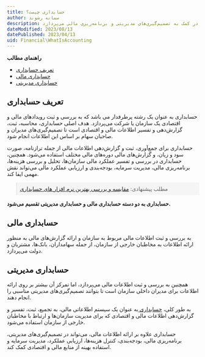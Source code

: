 ```yaml
---
title: حسابداری چیست؟
author: سمانه رشوند  
description: به طور خلاصه، حسابداری به بررسی و ثبت اطلاعات مالی و اقتصادی سازمان‌ها و شرکت‌ها و تهیه گزارش‌های مالی جهت ارائه به مخاطبان داخلی و خارجی، و همچنین در کمک به تصمیم‌گیری‌های مدیریتی و برنامه‌ریزی مالی می‌پردازد.
dateModified: 2023/08/13
datePublished: 2023/04/13
uid: Financial\WhatIsAccounting
---
```

**راهنمای مطالب**
- [تعریف حسابداری](#تعریف-حسابداری)
- [حسابداری مالی](#حسابداری-مالی)
- [حسابداری مدیریتی](#حسابداری-مدیریتی)


## تعریف حسابداری
حسابداری به عنوان یک رشته پرطرفدار می باشد که به بررسی و ثبت رویدادهای مالی و اقتصادی یک سازمان یا شرکت می‌پردازد. هدف اصلی حسابداری، محاسبه، ثبت، گزارش‌دهی و تفسیر اطلاعات مالی و اقتصادی است تا تصمیم‌گیری‌های مدیران و صاحبان سهام بر اساس این اطلاعات انجام شود.

حسابداری برای جمع‌آوری، ثبت و گزارش‌دهی اطلاعات مالی از جمله ترازنامه، صورت سود و زیان، و گزارش‌های مالی دوره‌های مالی مختلف استفاده می‌شود. همچنین، حسابداری در بررسی و تفسیر عملکرد مالی سازمان‌ها، تحلیل و بررسی هزینه‌ها، برنامه‌ریزی مالی، مدیریت سرمایه، بودجه‌بندی و ارزیابی عملکرد مالی می‌تواند نقش مهمی ایفا کند.

<blockquote style="background-color:#f5f5f5; padding:0.5rem">
مطلب پیشنهادی: <a href="https://www.hooshkar.com/Wiki/Financial/ComparisonFinancialSoftware" target="_blank">مقایسه و بررسی بهترین نرم افزار های حسابداری</a></blockquote>

**حسابداری به دو دسته حسابداری مالی و حسابداری مدیریتی تقسیم می‌شود.**

## حسابداری مالی
به بررسی و ثبت اطلاعات مالی مربوط به سازمان و ارائه گزارش‌های مالی به منظور ارائه اطلاعات به مخاطبان خارجی از سازمان، از جمله سهامداران، بانک‌ها، مشتریان و دولت می‌پردازد. 


## حسابداری مدیریتی
همچنین به بررسی و ثبت اطلاعات مالی می‌پردازد، اما تمرکز آن بیشتر بر روی ارائه اطلاعات برای مدیران داخلی سازمان است تا بتوانند تصمیم‌گیری‌های مدیریتی مناسبی را انجام دهند.

به طور کلی، <a href="https://www.hooshkar.com/Software/Sayan/Module/Accounting" target="_blank">حسابداری
</a> به عنوان یک سیستم اطلاعاتی مالی، به تجمیع، ثبت، تفسیر و گزارش‌دهی اطلاعات مالی و اقتصادی که برای مدیریت سازمان‌ها و ارتباط با مخاطبان خارجی از سازمان استفاده می‌شود. 

حسابداری علاوه بر ارائه اطلاعات مالی، می‌تواند در تصمیم‌گیری‌های مدیریتی، برنامه‌ریزی مالی، بودجه‌بندی، کنترل هزینه‌ها، ارزیابی عملکرد، مدیریت سرمایه و استفاده بهینه از منابع مالی و اقتصادی کمک کند.


[حسابداری]: #حسابداری
[حسابداری مالی]: #حسابداری-مالی
[حسابداری مدیریتی]: #حسابداری-مدیریتی